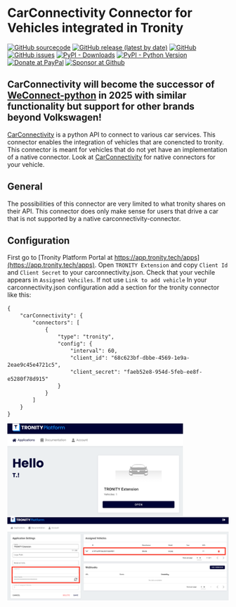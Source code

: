 

# CarConnectivity Connector for Vehicles integrated in Tronity
[![GitHub sourcecode](https://img.shields.io/badge/Source-GitHub-green)](https://github.com/tillsteinbach/CarConnectivity-connector-tronity/)
[![GitHub release (latest by date)](https://img.shields.io/github/v/release/tillsteinbach/CarConnectivity-connector-tronity)](https://github.com/tillsteinbach/CarConnectivity-connector-tronity/releases/latest)
[![GitHub](https://img.shields.io/github/license/tillsteinbach/CarConnectivity-connector-tronity)](https://github.com/tillsteinbach/CarConnectivity-connector-tronity/blob/master/LICENSE)
[![GitHub issues](https://img.shields.io/github/issues/tillsteinbach/CarConnectivity-connector-tronity)](https://github.com/tillsteinbach/CarConnectivity-connector-tronity/issues)
[![PyPI - Downloads](https://img.shields.io/pypi/dm/carconnectivity-connector-tronity?label=PyPI%20Downloads)](https://pypi.org/project/carconnectivity-connector-tronity/)
[![PyPI - Python Version](https://img.shields.io/pypi/pyversions/carconnectivity-connector-tronity)](https://pypi.org/project/carconnectivity-connector-tronity/)
[![Donate at PayPal](https://img.shields.io/badge/Donate-PayPal-2997d8)](https://www.paypal.com/donate?hosted_button_id=2BVFF5GJ9SXAJ)
[![Sponsor at Github](https://img.shields.io/badge/Sponsor-GitHub-28a745)](https://github.com/sponsors/tillsteinbach)


## CarConnectivity will become the successor of [WeConnect-python](https://github.com/tillsteinbach/WeConnect-python) in 2025 with similar functionality but support for other brands beyond Volkswagen!

[CarConnectivity](https://github.com/tillsteinbach/CarConnectivity) is a python API to connect to various car services. This connector enables the integration of  vehicles that are conencted to tronity. This connector is meant for vehicles that do not yet have an implementation of a native connector. Look at [CarConnectivity](https://github.com/tillsteinbach/CarConnectivity) for native connectors for your vehicle.

## General
The possibilities of this connector are very limited to what tronity shares on their API. This connector does only make sense for users that drive a car that is not supported by a native carconnectivity-connector.

## Configuration
First go to [Tronity Platform Portal at https://app.tronity.tech/apps](https://app.tronity.tech/apps). Open `TRONITY Extension` and copy `Client Id` and `Client Secret` to your carconnectivity.json. Check that your vechile appears in `Assigned Vehciles`. If not use `Link to add vehicle`
In your carconnectivity.json configuration add a section for the tronity connector like this:
```
{
    "carConnectivity": {
        "connectors": [
            {
                "type": "tronity",
                "config": {
                    "interval": 60,
                    "client_id": "68c623bf-dbbe-4569-1e9a-2eae9c45e4721c5",
                    "client_secret": "faeb52e8-954d-5feb-ee8f-e5280f78d915"
                }
            }
        ]
    }
}
```

<img src="https://github.com/tillsteinbach/CarConnectivity-connector-tronity/blob/main/screenshots/tronity1.png" width="400"><img src="https://github.com/tillsteinbach/CarConnectivity-connector-tronity/blob/main/screenshots/tronity2.png" width="600">
